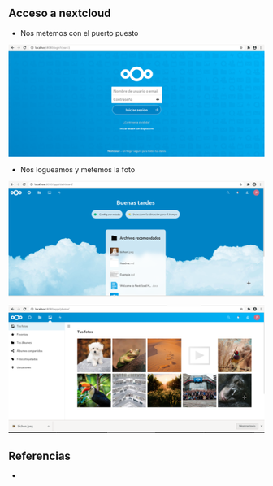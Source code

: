 ## Acceso a nextcloud 
* Nos metemos con el puerto puesto 

 ![captura5.png](/capturas/captura5.png)

* Nos logueamos y metemos la foto

 ![captura6.png](/capturas/captura6.png)

 ![captura7.png](/capturas/captura7.png)



## Referencias
* 
